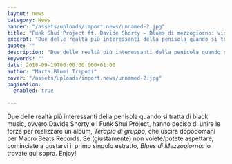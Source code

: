 ```yaml
---
layout: news
category: News
banner: "/assets/uploads/import.news/unnamed-2.jpg"
title: "Funk Shui Project ft. Davide Shorty – Blues di mezzogiorno: video"
excerpt: "Due delle realtà più interessanti della penisola quando si tratta di black music, ovvero Davide Shorty e i Funk Shui Project, hanno deciso di unire le forze per realizzare un album, Terapia di gruppo, che uscirà dopodomani per Macro Beats Records. Se (giustamente) non volete/potete aspettare, cominciate a gustarvi il primo singolo estratto, Blues di [&hellip"
quote: ""
description: "Due delle realtà più interessanti della penisola quando si tratta di black music, ovvero Davide Shorty e i Funk Shui Project, hanno deciso di unire le forze per realizzare un album, Terapia di gruppo, che uscirà dopodomani per Macro Beats Records. Se (giustamente) non volete/potete aspettare, cominciate a gustarvi il primo singolo estratto, Blues di [&hellip"
keywords: ""
date: 2018-09-19T00:00:00.000+01:00
author: "Marta Blumi Tripodi"
cover: "/assets/uploads/import.news/unnamed-2.jpg"
pagination:
  enabled: true

---
```


Due delle realtà più interessanti della penisola quando si tratta di black music, ovvero Davide Shorty e i Funk Shui Project, hanno deciso di unire le forze per realizzare un album, _Terapia di gruppo_, che uscirà dopodomani per Macro Beats Records. Se (giustamente) non volete/potete aspettare, cominciate a gustarvi il primo singolo estratto, _Blues di Mezzogiorno_: lo trovate qui sopra. Enjoy!